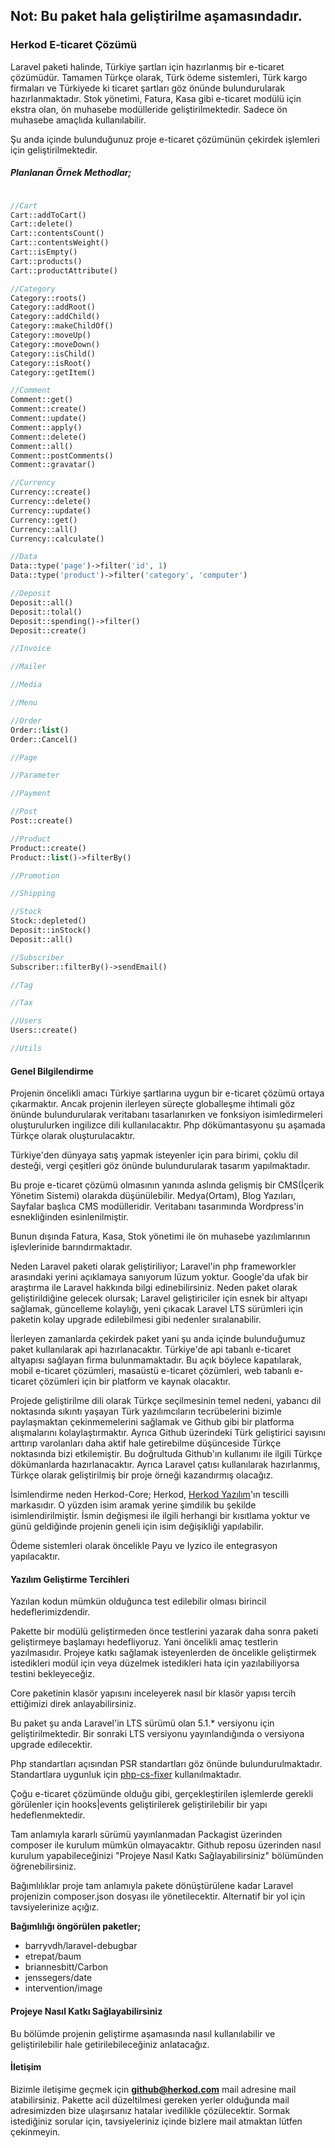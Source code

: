 Not: Bu paket hala geliştirilme aşamasındadır.
------

### Herkod E-ticaret Çözümü

Laravel paketi halinde, Türkiye şartları için hazırlanmış bir e-ticaret çözümüdür. Tamamen Türkçe olarak, Türk ödeme sistemleri, Türk kargo firmaları ve Türkiyede ki ticaret şartları göz önünde bulundurularak hazırlanmaktadır. Stok yönetimi, Fatura, Kasa gibi e-ticaret modülü için ekstra olan, ön muhasebe modülleride geliştirilmektedir. Sadece ön muhasebe amaçlıda kullanılabilir.

Şu anda içinde bulunduğunuz proje e-ticaret çözümünün çekirdek işlemleri için geliştirilmektedir.

##### Planlanan Örnek Methodlar;

```php

//Cart
Cart::addToCart()
Cart::delete()
Cart::contentsCount()
Cart::contentsWeight()
Cart::isEmpty()
Cart::products()
Cart::productAttribute()

//Category
Category::roots()
Category::addRoot()
Category::addChild()
Category::makeChildOf()
Category::moveUp()
Category::moveDown()
Category::isChild()
Category::isRoot()
Category::getItem()

//Comment
Comment::get()
Comment::create()
Comment::update()
Comment::apply()
Comment::delete()
Comment::all()
Comment::postComments()
Comment::gravatar()

//Currency
Currency::create()
Currency::delete()
Currency::update()
Currency::get()
Currency::all()
Currency::calculate()

//Data
Data::type('page')->filter('id', 1)
Data::type('product')->filter('category', 'computer')

//Deposit
Deposit::all()
Deposit::tolal()
Deposit::spending()->filter()
Deposit::create()

//Invoice

//Mailer

//Media

//Menu

//Order
Order::list()
Order::Cancel()

//Page

//Parameter

//Payment

//Post
Post::create()

//Product
Product::create()
Product::list()->filterBy()

//Promotion

//Shipping

//Stock
Stock::depleted()
Deposit::inStock()
Deposit::all()

//Subscriber
Subscriber::filterBy()->sendEmail()

//Tag

//Tax

//Users
Users::create()

//Utils

```

#### Genel Bilgilendirme

Projenin öncelikli amacı Türkiye şartlarına uygun bir e-ticaret çözümü ortaya çıkarmaktır. Ancak projenin ilerleyen süreçte globalleşme ihtimali göz önünde bulundurularak veritabanı tasarlanırken ve fonksiyon isimledirmeleri oluşturulurken ingilizce dili kullanılacaktır. Php dökümantasyonu şu aşamada Türkçe olarak oluşturulacaktır.

Türkiye'den dünyaya satış yapmak isteyenler için para birimi, çoklu dil desteği, vergi çeşitleri göz önünde bulundurularak tasarım yapılmaktadır.

Bu proje e-ticaret çözümü olmasının yanında aslında gelişmiş bir CMS(İçerik Yönetim Sistemi) olarakda düşünülebilir. Medya(Ortam), Blog Yazıları, Sayfalar başlıca CMS modülleridir. Veritabanı tasarımında Wordpress'in esnekliğinden esinlenilmiştir.

Bunun dışında Fatura, Kasa, Stok yönetimi ile ön muhasebe yazılımlarının işlevlerinide barındırmaktadır.

Neden Laravel paketi olarak geliştiriliyor; Laravel'in php frameworkler arasındaki yerini açıklamaya sanıyorum lüzum yoktur. Google'da ufak bir araştırma ile Laravel hakkında bilgi edinebilirsiniz. Neden paket olarak geliştirildiğine gelecek olursak; Laravel geliştiriciler için esnek bir altyapı sağlamak, güncelleme kolaylığı, yeni çıkacak Laravel LTS sürümleri için paketin kolay upgrade edilebilmesi gibi nedenler sıralanabilir.

İlerleyen zamanlarda çekirdek paket yani şu anda içinde bulunduğumuz paket kullanılarak api hazırlanacaktır. Türkiye'de api tabanlı e-ticaret altyapısı sağlayan firma bulunmamaktadır. Bu açık böylece kapatılarak, mobil e-ticaret çözümleri, masaüstü e-ticaret çözümleri, web tabanlı e-ticaret çözümleri için bir platform ve kaynak olacaktır.

Projede geliştirilme dili olarak Türkçe seçilmesinin temel nedeni, yabancı dil noktasında sıkıntı yaşayan Türk yazılımcıların tecrübelerini bizimle paylaşmaktan çekinmemelerini sağlamak ve Github gibi bir platforma alışmalarını kolaylaştırmaktır. Ayrıca Github üzerindeki Türk geliştirici sayısını arttırıp varolanları daha aktif hale getirebilme düşünceside Türkçe noktasında bizi etkilemiştir. Bu doğrultuda Github'ın kullanımı ile ilgili Türkçe dökümanlarda hazırlanacaktır. Ayrıca Laravel çatısı kullanılarak hazırlanmış, Türkçe olarak geliştirilmiş bir proje örneği kazandırmış olacağız.

İsimlendirme neden Herkod-Core; Herkod, [Herkod Yazılım][herkod]'ın tescilli markasıdır. O yüzden isim aramak yerine şimdilik bu şekilde isimlendirilmiştir. İsmin değişmesi ile ilgili herhangi bir kısıtlama yoktur ve günü geldiğinde projenin geneli için isim değişikliği yapılabilir.

Ödeme sistemleri olarak öncelikle Payu ve Iyzico ile entegrasyon yapılacaktır.

#### Yazılım Geliştirme Tercihleri

Yazılan kodun mümkün olduğunca test edilebilir olması birincil hedeflerimizdendir.

Pakette bir modülü geliştirmeden önce testlerini yazarak daha sonra paketi geliştirmeye başlamayı hedefliyoruz. Yani öncelikli amaç testlerin yazılmasıdır. Projeye katkı sağlamak isteyenlerden de öncelikle geliştirmek istedikleri modül için veya düzelmek istedikleri hata için yazılabiliyorsa testini bekleyeceğiz.

Core paketinin klasör yapısını inceleyerek nasıl bir klasör yapısı tercih ettiğimizi direk anlayabilirsiniz.

Bu paket şu anda Laravel'in LTS sürümü olan 5.1.* versiyonu için geliştirilmektedir. Bir sonraki LTS versiyonu yayınlandığında o versiyona upgrade edilecektir.

Php standartları açısından PSR standartları göz önünde bulundurulmaktadır. Standartlara uygunluk için [php-cs-fixer][php-cs-fixer] kullanılmaktadır.

Çoğu e-ticaret çözümünde olduğu gibi, gerçekleştirilen işlemlerde gerekli görülenler için hooks|events geliştirilerek geliştirilebilir bir yapı hedeflenmektedir.

Tam anlamıyla kararlı sürümü yayınlanmadan Packagist üzerinden composer ile kurulum mümkün olmayacaktır. Github reposu üzerinden nasıl kurulum yapabileceğinizi "Projeye Nasıl Katkı Sağlayabilirsiniz" bölümünden öğrenebilirsiniz.

Bağımlılıklar proje tam anlamıyla pakete dönüştürülene kadar Laravel projenizin composer.json dosyası ile yönetilecektir. Alternatif bir yol için tavsiyelerinize açığız.

**Bağımlılığı öngörülen paketler;**
- barryvdh/laravel-debugbar
- etrepat/baum
- briannesbitt/Carbon
- jenssegers/date
- intervention/image

#### Projeye Nasıl Katkı Sağlayabilirsiniz
Bu bölümde projenin geliştirme aşamasında nasıl kullanılabilir ve geliştirilebilir hale getirilebileceğiniz anlatacağız.


#### İletişim

Bizimle iletişime geçmek için **github@herkod.com** mail adresine mail atabilirsiniz. Pakette acil düzeltilmesi gereken yerler olduğunda mail adresimizden bize ulaşırsanız hatalar ivedilikle çözülecektir. Sormak istediğiniz sorular için, tavsiyeleriniz içinde bizlere mail atmaktan lütfen çekinmeyin.



[php-cs-fixer]:http://cs.sensiolabs.org/
[herkod]:https://www.herkod.com/
